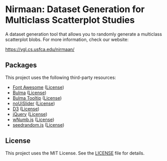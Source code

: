 # Nirmaan: Dataset Generation for Multiclass Scatterplot Studies

A dataset generation tool that allows you to randomly generate a multiclass scatterplot blobs. For more information, check our website:

<https://vgl.cs.usfca.edu/nirmaan/>

## Packages

This project uses the following third-party resources:

  - [Font Awesome](https://fontawesome.com/) ([License](LICENSE-font-awesome.txt))
  - [Bulma](https://bulma.io/) ([License](LICENSE-bulma.txt))
  - [Bulma Tooltip](https://github.com/CreativeBulma/bulma-tooltip/) ([License](LICENSE-bulma-tooltip.txt))
  - [noUiSlider](https://refreshless.com/nouislider/) ([License](LICENSE-noUiSlider.md))
  - [D3](https://d3js.org/) ([License](LICENSE-d3.txt))
  - [jQuery](https://jquery.com/) ([License](LICENSE-jQuery.txt))
  - [wNumb.js](https://refreshless.com/wnumb/) ([License](LICENSE-wNumb.md))
  - [seedrandom.js](https://github.com/davidbau/seedrandom) ([License](LICENSE-seedrandom.md))

## License

This project uses the MIT License. See the [LICENSE](LICENSE) file for details.
